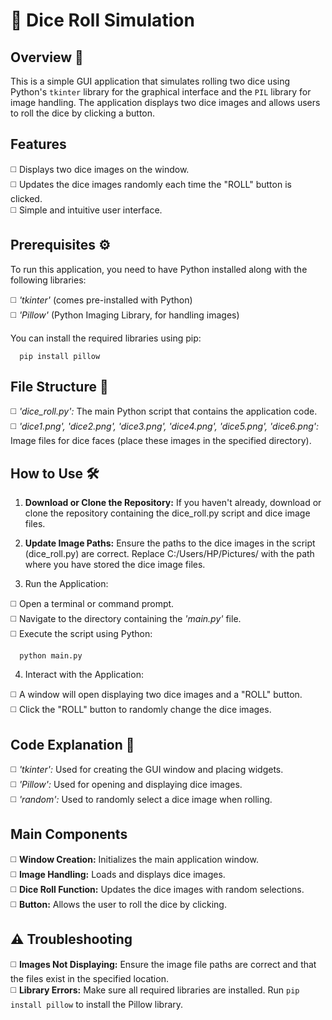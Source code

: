 # 🎲 Dice Roll Simulation

## Overview 📜
This is a simple GUI application that simulates rolling two dice using Python's <code>tkinter</code> library for the graphical interface and the <code>PIL</code> library for image handling. The application displays two dice images and allows users to roll the dice by clicking a button.<br>

## Features

◻️ Displays two dice images on the window.<br>
◻️ Updates the dice images randomly each time the "ROLL" button is clicked.<br>
◻️ Simple and intuitive user interface.<br>

## Prerequisites ⚙️

To run this application, you need to have Python installed along with the following libraries:<br>

◻️ *'tkinter'* (comes pre-installed with Python)<br>
◻️ *'Pillow'* (Python Imaging Library, for handling images)<br>

You can install the required libraries using pip:

      pip install pillow 

## File Structure 📂

◻️ *'dice_roll.py':* The main Python script that contains the application code.<br>
◻️ *'dice1.png', 'dice2.png', 'dice3.png', 'dice4.png', 'dice5.png', 'dice6.png':* Image files for dice faces (place these images in the specified directory).<br>

## How to Use 🛠️

1. **Download or Clone the Repository:** If you haven't already, download or clone the repository containing the dice_roll.py script and dice image files.<br>

2. **Update Image Paths:** Ensure the paths to the dice images in the script (dice_roll.py) are correct. Replace C:/Users/HP/Pictures/ with the path where you have stored the dice image files.<br>

3. Run the Application:<br>

◻️ Open a terminal or command prompt.<br>
◻️ Navigate to the directory containing the *'main.py'* file.<br>
◻️ Execute the script using Python:<br>

      python main.py

4. Interact with the Application:<br>

◻️ A window will open displaying two dice images and a "ROLL" button.<br>
◻️ Click the "ROLL" button to randomly change the dice images.<br>

## Code Explanation 🧩

◻️ *'tkinter':* Used for creating the GUI window and placing widgets.<br>
◻️ *'Pillow':* Used for opening and displaying dice images.<br>
◻️ *'random':* Used to randomly select a dice image when rolling.<br>

## Main Components

◻️ **Window Creation:** Initializes the main application window.<br>
◻️ **Image Handling:** Loads and displays dice images.<br>
◻️ **Dice Roll Function:** Updates the dice images with random selections.<br>
◻️ **Button:** Allows the user to roll the dice by clicking.<br>

## ⚠️ Troubleshooting

◻️ **Images Not Displaying:** Ensure the image file paths are correct and that the files exist in the specified location.<br>
◻️ **Library Errors:** Make sure all required libraries are installed. Run <code>pip install pillow</code> to install the Pillow library.<br>
